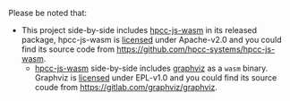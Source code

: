 Please be noted that:

- This project side-by-side includes [hpcc-js-wasm](https://github.com/hpcc-systems/hpcc-js-wasm) in its released package, hpcc-js-wasm is [licensed](https://github.com/hpcc-systems/hpcc-js-wasm/blob/trunk/LICENSE) under Apache-v2.0 and you could find its source code from https://github.com/hpcc-systems/hpcc-js-wasm.
  - [hpcc-js-wasm](https://github.com/hpcc-systems/hpcc-js-wasm) side-by-side includes [graphviz](https://gitlab.com/graphviz/graphviz) as a `wasm` binary. Graphviz is [licensed](https://gitlab.com/graphviz/graphviz/-/blob/main/LICENSE) under EPL-v1.0 and you could find its source coude from https://gitlab.com/graphviz/graphviz.
